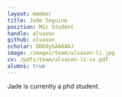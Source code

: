 ```yaml
---
layout: member
title: Jade Seguine
position: MSc Student
handle: alvason
github: alvason
scholar: DD6OySAAAAAJ
image: /images/team/alvason-li.jpg
cv: /pdfs/team/alvason-li-cv.pdf
alumni: true
---
```


Jade is currently a phd student.
